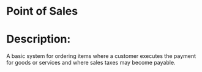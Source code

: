 # Point of Sales

# Description: 
A basic system for ordering items where a customer executes the payment for goods or services and where sales taxes may become payable.

